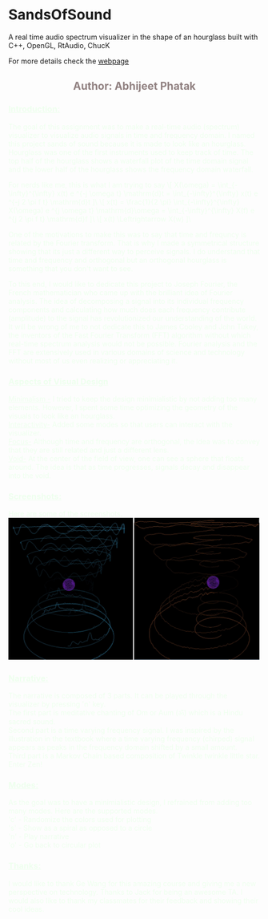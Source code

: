 # SandsOfSound
A real time audio spectrum visualizer in the shape of an hourglass built with C++, OpenGL, RtAudio, ChucK

For more details check the [webpage](web/index.html)
<center><font color="#908080">

## Author: Abhijeet Phatak

</font></center>

<font color="#eeffee">

### <u>Introduction:</u>

The goal of this assignment was to make a real-time audio (spectrum) visualizer to visualize audio signals in time and frequency domain. I named this project sands of sound because it is made to look like an hourglass. Hourglass was one of the first instruments used to keep track of time. The top half of the hourglass shows a waterfall plot of the time domain signal and the lower half of the hourglass shows the frequency domain waterfall.

For nerds like me, this is what I am trying to say \\[ X(\omega) = \int_{-\infty}^{\infty} x(t) e ^{-j \omega t} \mathrm{d}t = \int_{-\infty}^{\infty} x(t) e ^{-j 2 \pi f t} \mathrm{d}t ]\\  \\[ x(t) = \frac{1}{2 \pi} \int_{-\infty}^{\infty} X(\omega) e ^{j \omega t} \mathrm{d}\omega = \int_{-\infty}^{\infty} X(f) e ^{j 2 \pi f t} \mathrm{d}f ]\\ \\[ x(t) \Leftrightarrow X(w) ]\\

One of the motivations to make this was to say that time and frequncy is related by the Fourier transform. That is why I made a symmetrical structure showing that its just a different way to perceive signals. I do understand that time and frequency and orthogonal but an orthogonal hourglass is something that you don't want to see.

To this end, I would like to dedicate this project to Joseph Fourier, the French mathematician who came up with the brilliant idea of Fourier analysis. The idea of decomposing a signal into its individual frequency components and calculating how much does each frequency contribute (amplitude) to the signal has revolutionized our understanding of the world. It will be wrong of me to not dedicate this to James Cooley and John Tukey, the inventors of the Fast Fourier Transform (FFT) algorithm without which real-time spectrum analysis would not be possible. Fourier analysis and the FFT are extensively used in various domains of science and technology without most of us even realizing or appreciating it.

### <u>Aspects of Visual Design</u>

<u>Minimalism -</u> I tried to keep the design minimialistic by not adding too many elements. However, I spent some time optimizing the geometry of the visuals to look like an hourglass.  
<u>Interactivity-</u> Added some modes so that users can interact with the visualizer.  
<u>Focus-</u> Although time and frequency are orthogonal, the idea was to convey that they are still related and just a different lens.  
<u>Void-</u> At the center of the field of view, one can see a sphere that floats around. The idea is that as time progresses, signals decay and disappear into the void.  

### <u>Screenshots:</u>

Here are some of the screenshots. ![](web/ss.jpg)

### <u>Narrative:</u>

The narrative is composed of 3 parts. It can be played through the visualizer by pressing 'n' key.  
The first part is meditative chanting of Om or Aum (ॐ) which is a Hindu sacred sound.  
Second part is a time varying frequency signal. I was inspired by the illustration in the textbook where a time varying frequency (chirped) signal appears as peaks in the frequency domain shifted by a small amount.  
Third part is a Markov Chain based composition of Twinkle twinkle little star. Enter Zen!  

### <u>Modes:</u>

As the goal was to have a minimialistic design, I refrained from adding too many modes. Here are the supported modes.  
'c' - Randomize the colors used for plotting  
's' - Show as a spiral as opposed to a circle  
'n' - Play narrative  
'o' - Go back to circular plot  

### <u>Thanks:</u>

I would like to thank Ge Wang for this amazing course and giving me a new perspective on technology. Thanks to Jack for being an awesome TA. I would also like to thank my classmates for their feedback and showing their cool ideas.

</font>
